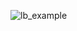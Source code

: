 ![lb_example](https://user-images.githubusercontent.com/59179832/99373893-c6a01800-28e3-11eb-8b8c-af95f0ce16ed.JPG)
